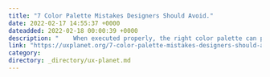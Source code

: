 ```yaml
---
title: "7 Color Palette Mistakes Designers Should Avoid."
date: 2022-02-17 14:55:37 +0000
dateadded: 2022-02-18 00:00:39 +0000
description: "    When executed properly, the right color palette can prompt new visitors to your website, strengthen your branding, and drive sales and…  Continue reading on UX Planet »  "
link: "https://uxplanet.org/7-color-palette-mistakes-designers-should-avoid-eae56e069250?source=rss----819cc2aaeee0---4"
category:
directory: _directory/ux-planet.md
---
```

